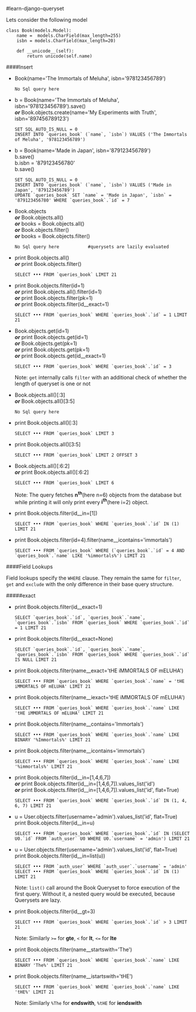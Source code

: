 #learn-django-queryset

Lets consider the following model
```
class Book(models.Model):
	name =  models.CharField(max_length=255)
	isbn = models.CharField(max_length=20)

	def __unicode__(self):
		return unicode(self.name)

```

<a name='insert-query'/>
####Insert

*   Book(name='The Immortals of Meluha', isbn='978123456789')

	```
	No Sql query here
	```

*   b = Book(name='The Immortals of Meluha', isbn='978123456789').save()<br/>__*or*__
	Book.objects.create(name='My Experiments with Truth', isbn='897456789123')
	
	```
    SET SQL_AUTO_IS_NULL = 0
    INSERT INTO `queries_book` (`name`, `isbn`) VALUES ('The Immortals of Meluha', '978123456789')
    ```

*   b = Book(name='Made in Japan', isbn='879123456789')<br/>
	b.save()<br/>
	b.isbn = '879123456780'<br/>
	b.save()<br/>

	```
	SET SQL_AUTO_IS_NULL = 0
	INSERT INTO `queries_book` (`name`, `isbn`) VALUES ('Made in Japan', '879123456789')
	UPDATE `queries_book` SET `name` = 'Made in Japan', `isbn` = '879123456780' WHERE `queries_book`.`id` = 7
	```

*   Book.objects <br/>__*or*__ Book.objects.all()<br/>__*or*__ books = Book.objects.all()<br/>__*or*__
	Book.objects.filter()<br/>__*or*__ books = Book.objects.filter()

	```
	No Sql query here 			#querysets are lazily evaluated
	```

*   print Book.objects.all()<br/>__*or*__ print Book.objects.filter()

	```
	SELECT ••• FROM `queries_book` LIMIT 21
	```

*   print Book.objects.filter(id=1)<br/>__*or*__ print Book.objects.all().filter(id=1)<br/>__*or*__ print
	Book.objects.filter(pk=1)<br/>__*or*__ print Book.objects.filter(id__exact=1)

	```
	SELECT ••• FROM `queries_book` WHERE `queries_book`.`id` = 1 LIMIT 21
	```

*	Book.objects.get(id=1)<br/>__*or*__ print Book.objects.get(id=1)<br/>__*or*__ Book.objects.get(pk=1)<br/>
	__*or*__ print Book.objects.get(pk=1)<br/>__*or*__ print Book.objects.get(id__exact=1)

	```
	SELECT ••• FROM `queries_book` WHERE `queries_book`.`id` = 3
	```

	Note: `get` internally calls `filter` with an additional check of whether the length of queryset is one or not

*   Book.objects.all()[:3]<br/>__*or*__ Book.objects.all()[3:5]

	```
	No Sql query here
	```

*	print Book.objects.all()[:3]

	```
	SELECT ••• FROM `queries_book` LIMIT 3
	```

*	print Book.objects.all()[3:5]

	```
	SELECT ••• FROM `queries_book` LIMIT 2 OFFSET 3
	```

*	Book.objects.all()[:6:2]<br/>__*or*__ print Book.objects.all()[:6:2]

	```
	SELECT ••• FROM `queries_book` LIMIT 6
	```

	Note: The query fetches __n<sup>th</sup>__(here n=6) objects from the database but while printing it will only print every __i<sup>th</sup>__(here i=2) object.

*   print Book.objects.filter(id__in=[1])

	```
	SELECT ••• FROM `queries_book` WHERE `queries_book`.`id` IN (1) LIMIT 21
	```

*	print Book.objects.filter(id=4).filter(name__icontains='immortals')
	```
	SELECT ••• FROM `queries_book` WHERE (`queries_book`.`id` = 4 AND `queries_book`.`name` LIKE '%immortals%') LIMIT 21
	```

<a name='field-lookups'/>
####Field Lookups

Field lookups specify the `WHERE` clause. They remain the same for `filter`, `get` and `exclude` with the only difference in their base query structure.

#####exact

*	print Book.objects.filter(id__exact=1)

	```
	SELECT `queries_book`.`id`, `queries_book`.`name`, `queries_book`.`isbn` FROM `queries_book` WHERE `queries_book`.`id` = 1 LIMIT 21
	```

*	print Book.objects.filter(id__exact=None)
	
	```
	SELECT `queries_book`.`id`, `queries_book`.`name`, `queries_book`.`isbn` FROM `queries_book` WHERE `queries_book`.`id` IS NULL LIMIT 21
	```

*	print Book.objects.filter(name__exact='tHE iMMORTALS OF mELUHA')

	```
	SELECT ••• FROM `queries_book` WHERE `queries_book`.`name` = 'tHE iMMORTALS OF mELUHA' LIMIT 21
	```

*	print Book.objects.filter(name__iexact='tHE iMMORTALS OF mELUHA')

	```
	SELECT ••• FROM `queries_book` WHERE `queries_book`.`name` LIKE 'tHE iMMORTALS OF mELUHA' LIMIT 21
	```

*	print Book.objects.filter(name__contains='Immortals')

	```
	SELECT ••• FROM `queries_book` WHERE `queries_book`.`name` LIKE BINARY '%Immortals%' LIMIT 21
	```

*	print Book.objects.filter(name__icontains='immortals')

	```
	SELECT ••• FROM `queries_book` WHERE `queries_book`.`name` LIKE '%immortals%' LIMIT 21
	```

*	print Book.objects.filter(id__in=[1,4,6,7])<br/>__*or*__ 
	print Book.objects.filter(id__in=[1,4,6,7]).values_list('id')<br/>__*or*__ 
	print Book.objects.filter(id__in=[1,4,6,7]).values_list('id', flat=True)

	```
	SELECT ••• FROM `queries_book` WHERE `queries_book`.`id` IN (1, 4, 6, 7) LIMIT 21
	```

*	u = User.objects.filter(username='admin').values_list('id', flat=True)<br/>
	print Book.objects.filter(id__in=u)

	```
	SELECT ••• FROM `queries_book` WHERE `queries_book`.`id` IN (SELECT U0.`id` FROM `auth_user` U0 WHERE U0.`username` = 'admin') LIMIT 21
	```
*	u = User.objects.filter(username='admin').values_list('id', flat=True)<br/>
	print Book.objects.filter(id__in=list(u))

	```
	SELECT ••• FROM `auth_user` WHERE `auth_user`.`username` = 'admin'
	SELECT ••• FROM `queries_book` WHERE `queries_book`.`id` IN (1) LIMIT 21
	```
	Note: `list()` call around the Book Queryset to force execution of the first query. Without it, a nested query would be executed, because Querysets are lazy.

*	print Book.objects.filter(id__gt=3)

	```
	SELECT ••• FROM `queries_book` WHERE `queries_book`.`id` > 3 LIMIT 21
	```
	Note: Similarly `>=` for __gte__, `<` for __lt__, `<=` for __lte__

*	print Book.objects.filter(name__startswith='The')

	```
	SELECT ••• FROM `queries_book` WHERE `queries_book`.`name` LIKE BINARY 'The%' LIMIT 21
	```

*	print Book.objects.filter(name__istartswith='tHE')

	```
	SELECT ••• FROM `queries_book` WHERE `queries_book`.`name` LIKE 'tHE%' LIMIT 21
	```

	Note: Similarly `%The` for __endswith__, `%tHE` for __iendswith__ 
